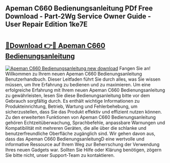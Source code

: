## Apeman C660 Bedienungsanleitung PDf Free Download - Part-2Wg Service Owner Guide - User Repair Edition 1ke7E

# <h2><a href="http://df2b83e.blite.top/?on=Apeman+C660+Bedienungsanleitung">🔗Download 👉🔴 Apeman C660 Bedienungsanleitung</a></h2>

[![Apeman C660 Bedienungsanleitung new download](https://i.imgur.com/lujVjoI.png)](http://df2b83e.blite.top/?on=Apeman+C660+Bedienungsanleitung)
Fangen Sie an! Willkommen zu Ihrem neuen Apeman C660 Bedienungsanleitung Benutzerhandbuch. Dieser Leitfaden führt Sie durch alles, was Sie wissen müssen, um Ihre Erfahrung zu bedienen und zu maximieren. Um eine erfolgreiche Erfahrung mit Ihrem neuen Apeman C660 Bedienungsanleitung zu gewährleisten, lesen Sie diese Bedienungsanleitung bitte vor dem Gebrauch sorgfältig durch. Es enthält wichtige Informationen zu Produkteinrichtung, Betrieb, Wartung und Fehlerbehebung, um sicherzustellen, dass Sie das Produkt effektiv und effizient nutzen können. Zu den erweiterten Funktionen von Apeman C660 Bedienungsanleitung gehören Echtzeitüberwachung, Sprachbefehle, anpassbare Warnungen und Kompatibilität mit mehreren Geräten, die alle über die schlanke und benutzerfreundliche Oberfläche zugänglich sind. Wir gehen davon aus, dass das Apeman C660 BedienungsanleitungD eine wertvolle und informative Ressource auf Ihrem Weg zur Beherrschung der Verwendung Ihres neuen Gadgets war. Sollten Sie Hilfe oder Klärung benötigen, zögern Sie bitte nicht, unser Support-Team zu kontaktieren.
